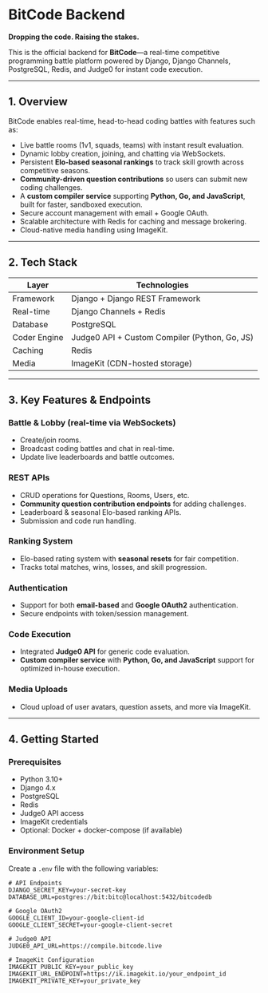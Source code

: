 #  BitCode Backend

**Dropping the code. Raising the stakes.**

This is the official backend for **BitCode**—a real-time competitive programming battle platform powered by Django, Django Channels, PostgreSQL, Redis, and Judge0 for instant code execution.

---

##  1. Overview

BitCode enables real-time, head-to-head coding battles with features such as:
- Live battle rooms (1v1, squads, teams) with instant result evaluation.
- Dynamic lobby creation, joining, and chatting via WebSockets.
- Persistent **Elo-based seasonal rankings** to track skill growth across competitive seasons.
- **Community-driven question contributions** so users can submit new coding challenges.
- A **custom compiler service** supporting **Python, Go, and JavaScript**, built for faster, sandboxed execution.
- Secure account management with email + Google OAuth.
- Scalable architecture with Redis for caching and message brokering.
- Cloud-native media handling using ImageKit.

---

##  2. Tech Stack

| Layer         | Technologies                          |
|---------------|----------------------------------------|
| Framework     | Django + Django REST Framework         |
| Real-time     | Django Channels + Redis                |
| Database      | PostgreSQL                             |
| Coder Engine  | Judge0 API + Custom Compiler (Python, Go, JS) |
| Caching       | Redis                                  |
| Media         | ImageKit (CDN-hosted storage)          |

---

##  3. Key Features & Endpoints

### Battle & Lobby (real-time via WebSockets)
- Create/join rooms.
- Broadcast coding battles and chat in real-time.
- Update live leaderboards and battle outcomes.

### REST APIs
- CRUD operations for Questions, Rooms, Users, etc.
- **Community question contribution endpoints** for adding challenges.
- Leaderboard & seasonal Elo-based ranking APIs.
- Submission and code run handling.

### Ranking System
- Elo-based rating system with **seasonal resets** for fair competition.
- Tracks total matches, wins, losses, and skill progression.

### Authentication
- Support for both **email-based** and **Google OAuth2** authentication.
- Secure endpoints with token/session management.

### Code Execution
- Integrated **Judge0 API** for generic code evaluation.
- **Custom compiler service** with **Python, Go, and JavaScript** support for optimized in-house execution.

### Media Uploads
- Cloud upload of user avatars, question assets, and more via ImageKit.

---

##  4. Getting Started

### Prerequisites
- Python 3.10+
- Django 4.x
- PostgreSQL
- Redis
- Judge0 API access
- ImageKit credentials
- Optional: Docker + docker-compose (if available)

### Environment Setup

Create a `.env` file with the following variables:

```dotenv
# API Endpoints
DJANGO_SECRET_KEY=your-secret-key
DATABASE_URL=postgres://bit:bitc@localhost:5432/bitcodedb

# Google OAuth2
GOOGLE_CLIENT_ID=your-google-client-id
GOOGLE_CLIENT_SECRET=your-google-client-secret

# Judge0 API
JUDGE0_API_URL=https://compile.bitcode.live

# ImageKit Configuration
IMAGEKIT_PUBLIC_KEY=your_public_key
IMAGEKIT_URL_ENDPOINT=https://ik.imagekit.io/your_endpoint_id
IMAGEKIT_PRIVATE_KEY=your_private_key
